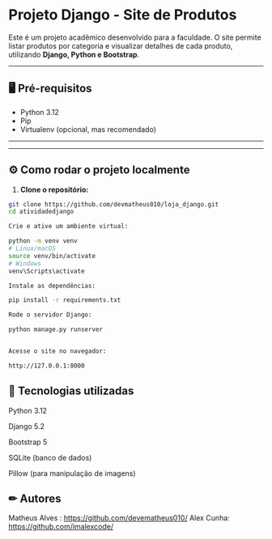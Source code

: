# Projeto Django - Site de Produtos

Este é um projeto acadêmico desenvolvido para a faculdade. O site permite listar produtos por categoria e visualizar detalhes de cada produto, utilizando **Django, Python e Bootstrap**.

---

## 🖥 Pré-requisitos

- Python 3.12
- Pip
- Virtualenv (opcional, mas recomendado)

---


---

## ⚙️ Como rodar o projeto localmente

1. **Clone o repositório:**

```bash
git clone https://github.com/devmatheus010/loja_django.git
cd atividadedjango

Crie e ative um ambiente virtual:

python -m venv venv
# Linux/macOS
source venv/bin/activate
# Windows
venv\Scripts\activate

Instale as dependências:

pip install -r requirements.txt

Rode o servidor Django:

python manage.py runserver


Acesse o site no navegador:

http://127.0.0.1:8000
````

## 📌 Tecnologias utilizadas

Python 3.12

Django 5.2

Bootstrap 5

SQLite (banco de dados)

Pillow (para manipulação de imagens)

## ✏ Autores

Matheus Alves : https://github.com/devematheus010/
Alex Cunha: https://github.com/imalexcode/

